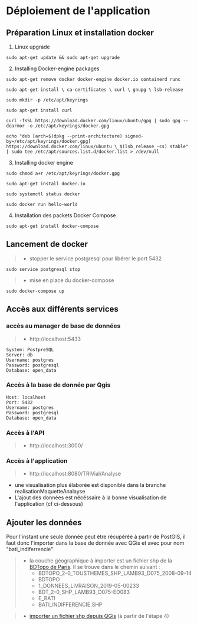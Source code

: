 # Déploiement de l'application

## Préparation Linux et installation docker

1. Linux upgrade

```
sudo apt-get update && sudo apt-get upgrade 
```

2. Installing Docker-engine packages

```
sudo apt-get remove docker docker-engine docker.io containerd runc

sudo apt-get install \ ca-certificates \ curl \ gnupg \ lsb-release

sudo mkdir -p /etc/apt/keyrings

sudo apt-get install curl

curl -fsSL https://download.docker.com/linux/ubuntu/gpg | sudo gpg --dearmor -o /etc/apt/keyrings/docker.gpg

echo "deb [arch=$(dpkg --print-architecture) signed-by=/etc/apt/keyrings/docker.gpg] https://download.docker.com/linux/ubuntu \ $(lsb_release -cs) stable" | sudo tee /etc/apt/sources.list.d/docker.list > /dev/null
```

3. Installing docker engine

```
sudo chmod a+r /etc/apt/keyrings/docker.gpg

sudo apt-get install docker.io

sudo systemctl status docker

sudo docker run hello-world
```

4. Installation des packets Docker Compose

```
sudo apt-get install docker-compose
```

## Lancement de docker

>* stopper le service postgresql pour libérer le port 5432

```
sudo service postgresql stop
```

>* mise en place du docker-compose

```
sudo docker-compose up
```

## Accès aux différents services

### accès au manager de base de données
>* http://localhost:5433
```
System: PostpreSQL
Server: db
Username: postgres
Password: postgresql
Database: open_data
```

### Accès à la base de donnée par Qgis
```
Host: localhost
Port: 5432
Username: postgres
Password: postgresql
Database: open_data
```

### Accès à l'API
>* http://localhost:3000/

### Accès à l'application
>* http://localhost:8080/TRIVial/Analyse

* une visualisation plus élaborée est disponible dans la branche realisationMaquetteAnalayse
* L'ajout des données est nécéssaire à la bonne visualisation de l'application (cf ci-dessous)

## Ajouter les données

Pour l'instant une seule donnée peut être récupérée à partir de PostGIS, 
il faut donc l'importer dans la base de donnée avec QGis et avec pour nom "bati_indiferrencie"


>* la couche géographique à importer est un fichier shp de la [BDTopo de Paris](https://ensgeu-my.sharepoint.com/:w:/r/personal/baptiste_riviere_ensg_eu/_layouts/15/Doc.aspx?sourcedoc=%7B87E7474B-5D48-4A9F-8879-69F217935497%7D&file=Rapport%20SI%20ext%C3%A9.docx&action=default&mobileredirect=true). Il se trouve dans le chemin suivant :
>   * BDTOPO_2-0_TOUSTHEMES_SHP_LAMB93_D075_2008-09-14
>   * BDTOPO
>   * 1_DONNEES_LIVRAISON_2019-05-00233
>   * BDT_2-0_SHP_LAMB93_D075-ED083
>   * E_BATI
>   * BATI_INDIFFERENCIE.SHP

>* [importer un fichier shp depuis QGis](https://naysan.ca/2020/07/26/upload-a-shapefile-into-a-postgis-table-using-qgis/) (à partir de l'étape 4)


